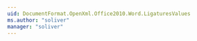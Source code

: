 ```yaml
---
uid: DocumentFormat.OpenXml.Office2010.Word.LigaturesValues
ms.author: "soliver"
manager: "soliver"
---
```

